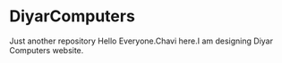 # DiyarComputers
Just another repository
Hello Everyone.Chavi here.I am designing Diyar Computers website.
